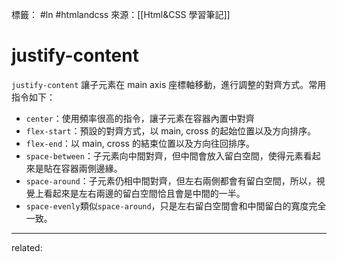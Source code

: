 標籤： #ln #htmlandcss 
來源：[[Html&CSS 學習筆記]]

# justify-content 
`justify-content` 讓子元素在 main axis 座標軸移動，進行調整的對齊方式。常用指令如下：
- `center`：使用頻率很高的指令，讓子元素在容器內置中對齊
- `flex-start`：預設的對齊方式，以 main, cross 的起始位置以及方向排序。
- `flex-end`：以 main, cross 的結束位置以及方向往回排序。
- `space-between`：子元素向中間對齊，但中間會放入留白空間，使得元素看起來是貼在容器兩側邊緣。
- `space-around`：子元素仍相中間對齊，但左右兩側都會有留白空間，所以，視覺上看起來是左右兩邊的留白空間恰且會是中間的一半。
- `space-evenly`類似`space-around`，只是左右留白空間會和中間留白的寬度完全一致。


---

related: